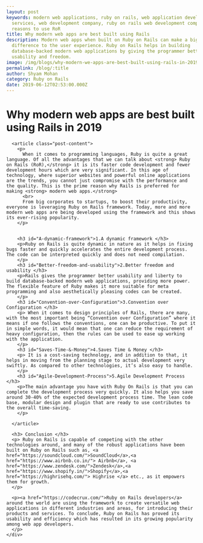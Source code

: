 ```yaml
---
layout: post
keywords: modern web applications, ruby on rails, web application development
  services, web development company, ruby on rails web development company, 5
  reasons to use RoR
title: Why modern web apps are best built using Rails
description: Modern web apps when built on Ruby on Rails can make a big
  difference to the user experience. Ruby on Rails helps in building
  database-backed modern web applications by giving the programmer better
  usability and freedom.
image: /img/blogs/why-modern-we-apps-are-best-built-using-rails-in-2019.jpg
permalink: /blog/:title
author: Shyam Mohan
category: Ruby on Rails
date: 2019-06-12T02:53:00.000Z
---
```



<div class="blog-post-banner bg-orange">
  <div class="blog-post-banner-content">
    <div class="blog-post-title">
      <h1>Why modern web apps are best built using Rails in 2019 </h1>
    </div>
  </div>
</div>

<div class="blog-post-content">
  <div class="container">
    <div class="col-md-8 col-md-offset-1">

      <article class="post-content">
        <p>
          When it comes to programming languages, Ruby is quite a great language. Of all the advantages that we can talk about <strong> Ruby on Rails (RoR),</strong> it is its faster code development and fewer development hours which are very significant. In this age of technology, where superior websites and powerful online applications are the trends, you cannot just compromise with the performance and the quality. This is the prime reason why Rails is preferred for making <strong> modern web apps.</strong>
          <br>
          From big corporates to startups, to boost their productivity, everyone is leveraging Ruby on Rails framework. Today, more and more modern web apps are being developed using the framework and this shows its ever-rising popularity.
        </p>


        <h3 id="A-dynamic-framework">1.A dynamic framework </h3>
        <p>Ruby on Rails is quite dynamic in nature as it helps in fixing bugs faster and quickly accelerates the entire development process. The code can be interpreted quickly and does not need compilation.
        </p>
        <h3 id="Better-freedom-and-usability">2.Better freedom and usability </h3>
        <p>Rails gives the programmer better usability and liberty to build database-backed modern web applications, providing more power. The flexible feature of Ruby makes it more suitable for meta programming and also aesthetically pleasing codes can be created.
        </p>
        <h3 id="Convention-over-Configuration">3.Convention over Configuration </h3>
        <p> When it comes to design principles of Rails, there are many, with the most important being “Convention over Configuration” where it means if one follows the conventions, one can be productive. To put it in simple words, it would mean that one can reduce the requirement of heavy configuration, then the rules can be used to ease up working with the application.
        </p>
        <h3 id="Saves-Time-&-Money">4.Saves Time & Money </h3>
        <p> It is a cost-saving technology, and in addition to that, it helps in moving from the planning stage to actual development very swiftly. As compared to other technologies, it’s also easy to handle.
        </p>
        <h3 id="Agile-Development-Process">5.Agile Development Process </h3>
        <p>The main advantage you have with Ruby On Rails is that you can complete the development process very quickly. It also helps you save around 30-40% of the expected development process time. The lean code base, modular design and plugin that are ready to use contributes to the overall time-saving.
        </p>

      </article>

      <h3> Conclusion </h3>
      <p> Ruby on Rails is capable of competing with the other technologies around, and many of the robust applications have been built on Ruby on Rails such as, <a href="https://soundcloud.com/">SoundCloud</a>,<a href="https://www.airbnb.co.in/"> Airbnb</a>, <a href="https://www.zendesk.com/">Zendesk</a>,<a href="https://www.shopify.in/">Shopify</a>,<a href="https://highrisehq.com/"> Highrise </a> etc., as it empowers them for growth.
      </p>

      <p><a href="https://codecrux.com/">Ruby on Rails developers</a> around the world are using the framework to create versatile web applications in different industries and areas, for introducing their products and services. To conclude, Ruby on Rails has proved its usability and efficiency which has resulted in its growing popularity among web app developers.
      </p>
    </div>
  </div>
</div>


</div>

